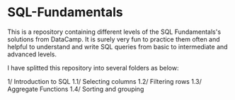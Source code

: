 # SQL-Fundamentals

This is a repository containing different levels of the SQL Fundamentals's solutions from DataCamp. 
It is surely very fun to practice them often and helpful to understand and write SQL queries from basic to intermediate and advanced levels.

I have splitted this repository into several folders as below:

1/ Introduction to SQL
1.1/ Selecting columns
1.2/ Filtering rows
1.3/ Aggregate Functions
1.4/ Sorting and grouping



